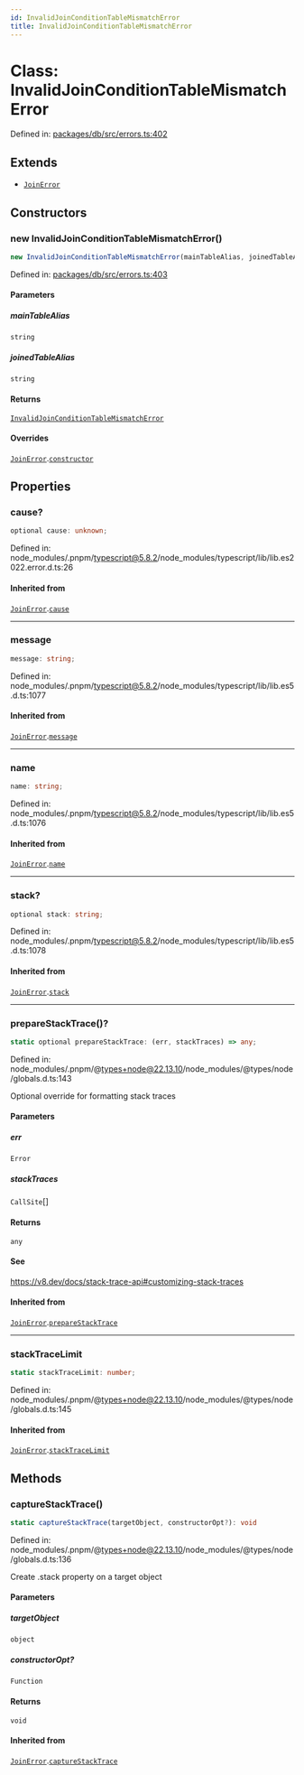 ```yaml
---
id: InvalidJoinConditionTableMismatchError
title: InvalidJoinConditionTableMismatchError
---
```


<!-- DO NOT EDIT: this page is autogenerated from the type comments -->

# Class: InvalidJoinConditionTableMismatchError

Defined in: [packages/db/src/errors.ts:402](https://github.com/TanStack/db/blob/main/packages/db/src/errors.ts#L402)

## Extends

- [`JoinError`](../joinerror.md)

## Constructors

### new InvalidJoinConditionTableMismatchError()

```ts
new InvalidJoinConditionTableMismatchError(mainTableAlias, joinedTableAlias): InvalidJoinConditionTableMismatchError
```

Defined in: [packages/db/src/errors.ts:403](https://github.com/TanStack/db/blob/main/packages/db/src/errors.ts#L403)

#### Parameters

##### mainTableAlias

`string`

##### joinedTableAlias

`string`

#### Returns

[`InvalidJoinConditionTableMismatchError`](../invalidjoinconditiontablemismatcherror.md)

#### Overrides

[`JoinError`](../joinerror.md).[`constructor`](../JoinError.md#constructors)

## Properties

### cause?

```ts
optional cause: unknown;
```

Defined in: node\_modules/.pnpm/typescript@5.8.2/node\_modules/typescript/lib/lib.es2022.error.d.ts:26

#### Inherited from

[`JoinError`](../joinerror.md).[`cause`](../JoinError.md#cause)

***

### message

```ts
message: string;
```

Defined in: node\_modules/.pnpm/typescript@5.8.2/node\_modules/typescript/lib/lib.es5.d.ts:1077

#### Inherited from

[`JoinError`](../joinerror.md).[`message`](../JoinError.md#message-1)

***

### name

```ts
name: string;
```

Defined in: node\_modules/.pnpm/typescript@5.8.2/node\_modules/typescript/lib/lib.es5.d.ts:1076

#### Inherited from

[`JoinError`](../joinerror.md).[`name`](../JoinError.md#name)

***

### stack?

```ts
optional stack: string;
```

Defined in: node\_modules/.pnpm/typescript@5.8.2/node\_modules/typescript/lib/lib.es5.d.ts:1078

#### Inherited from

[`JoinError`](../joinerror.md).[`stack`](../JoinError.md#stack)

***

### prepareStackTrace()?

```ts
static optional prepareStackTrace: (err, stackTraces) => any;
```

Defined in: node\_modules/.pnpm/@types+node@22.13.10/node\_modules/@types/node/globals.d.ts:143

Optional override for formatting stack traces

#### Parameters

##### err

`Error`

##### stackTraces

`CallSite`[]

#### Returns

`any`

#### See

https://v8.dev/docs/stack-trace-api#customizing-stack-traces

#### Inherited from

[`JoinError`](../joinerror.md).[`prepareStackTrace`](../JoinError.md#preparestacktrace)

***

### stackTraceLimit

```ts
static stackTraceLimit: number;
```

Defined in: node\_modules/.pnpm/@types+node@22.13.10/node\_modules/@types/node/globals.d.ts:145

#### Inherited from

[`JoinError`](../joinerror.md).[`stackTraceLimit`](../JoinError.md#stacktracelimit)

## Methods

### captureStackTrace()

```ts
static captureStackTrace(targetObject, constructorOpt?): void
```

Defined in: node\_modules/.pnpm/@types+node@22.13.10/node\_modules/@types/node/globals.d.ts:136

Create .stack property on a target object

#### Parameters

##### targetObject

`object`

##### constructorOpt?

`Function`

#### Returns

`void`

#### Inherited from

[`JoinError`](../joinerror.md).[`captureStackTrace`](../JoinError.md#capturestacktrace)

